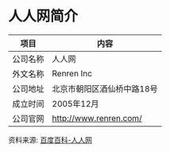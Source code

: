 # 人人网简介

|项目|内容|
|-----|-----|
|公司名称|人人网|
|外文名称|Renren Inc|
|公司地址|北京市朝阳区酒仙桥中路18号|
|成立时间|2005年12月|
|公司官网|http://www.renren.com/|

资料来源: 
[百度百科-人人网](https://baike.baidu.com/item/%E4%BA%BA%E4%BA%BA%E7%BD%91)
